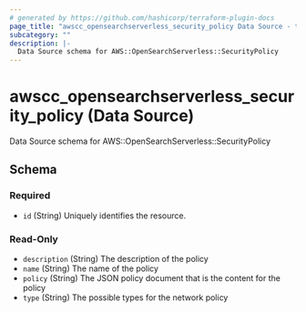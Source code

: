 ```yaml
---
# generated by https://github.com/hashicorp/terraform-plugin-docs
page_title: "awscc_opensearchserverless_security_policy Data Source - terraform-provider-awscc"
subcategory: ""
description: |-
  Data Source schema for AWS::OpenSearchServerless::SecurityPolicy
---
```


# awscc_opensearchserverless_security_policy (Data Source)

Data Source schema for AWS::OpenSearchServerless::SecurityPolicy



<!-- schema generated by tfplugindocs -->
## Schema

### Required

- `id` (String) Uniquely identifies the resource.

### Read-Only

- `description` (String) The description of the policy
- `name` (String) The name of the policy
- `policy` (String) The JSON policy document that is the content for the policy
- `type` (String) The possible types for the network policy


